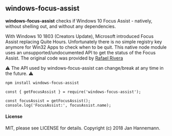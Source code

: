 
## windows-focus-assist
**windows-focus-assist** checks if Windows 10 Focus Assist - natively, without shelling out, and without any dependencies. 

With Windows 10 1803 (Creators Update), Microsoft introduced Focus Assist replacing Quite Hours. Unfortunately there is no simple registry key anymore for Win32 Apps to check when to be quit. This native node module uses an unsupported/undocumented API to get the status of the Focus Assist. The original code was provided by [Rafael Rivera](https://github.com/riverar)

⚠ The API used by windows-focus-assist can change/break at any time in the future. ⚠

```
npm install windows-focus-assist
```

```
const { getFocusAssist } = require('windows-focus-assist');

const focusAssist = getFocusAssist();
console.log('FocusAssist:', focusAssist.name);
```

#### License
MIT, please see LICENSE for details. Copyright (c) 2018 Jan Hannemann.

